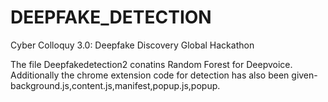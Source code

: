# DEEPFAKE_DETECTION
Cyber Colloquy 3.0: Deepfake Discovery Global Hackathon

The file Deepfakedetection2 conatins Random Forest for Deepvoice.
Additionally the chrome extension code for detection has also been given-background.js,content.js,manifest,popup.js,popup.
